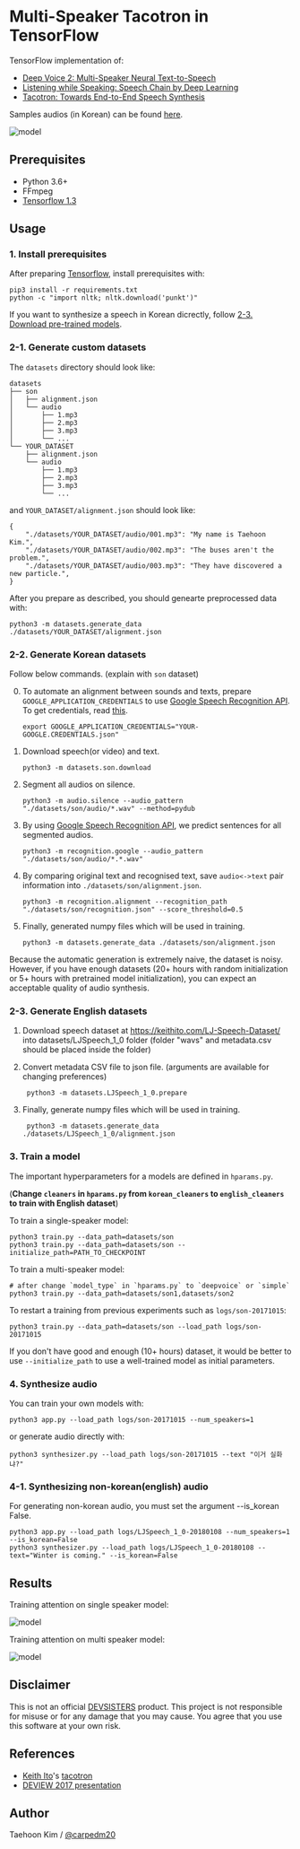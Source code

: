 # Multi-Speaker Tacotron in TensorFlow

TensorFlow implementation of:

- [Deep Voice 2: Multi-Speaker Neural Text-to-Speech](https://arxiv.org/abs/1705.08947)
- [Listening while Speaking: Speech Chain by Deep Learning](https://arxiv.org/abs/1707.04879)
- [Tacotron: Towards End-to-End Speech Synthesis](https://arxiv.org/abs/1703.10135)

Samples audios (in Korean) can be found [here](http://carpedm20.github.io/tacotron/en.html).

![model](./assets/model.png)


## Prerequisites

- Python 3.6+
- FFmpeg
- [Tensorflow 1.3](https://www.tensorflow.org/install/)


## Usage

### 1. Install prerequisites

After preparing [Tensorflow](https://www.tensorflow.org/install/), install prerequisites with:

    pip3 install -r requirements.txt
    python -c "import nltk; nltk.download('punkt')"

If you want to synthesize a speech in Korean dicrectly, follow [2-3. Download pre-trained models](#2-3-download-pre-trained-models).


### 2-1. Generate custom datasets

The `datasets` directory should look like:

    datasets
    ├── son
    │   ├── alignment.json
    │   └── audio
    │       ├── 1.mp3
    │       ├── 2.mp3
    │       ├── 3.mp3
    │       └── ...
    └── YOUR_DATASET
        ├── alignment.json
        └── audio
            ├── 1.mp3
            ├── 2.mp3
            ├── 3.mp3
            └── ...

and `YOUR_DATASET/alignment.json` should look like:

    {
        "./datasets/YOUR_DATASET/audio/001.mp3": "My name is Taehoon Kim.",
        "./datasets/YOUR_DATASET/audio/002.mp3": "The buses aren't the problem.",
        "./datasets/YOUR_DATASET/audio/003.mp3": "They have discovered a new particle.",
    }

After you prepare as described, you should genearte preprocessed data with:

    python3 -m datasets.generate_data ./datasets/YOUR_DATASET/alignment.json


### 2-2. Generate Korean datasets

Follow below commands. (explain with `son` dataset)

0. To automate an alignment between sounds and texts, prepare `GOOGLE_APPLICATION_CREDENTIALS` to use [Google Speech Recognition API](https://cloud.google.com/speech/). To get credentials, read [this](https://developers.google.com/identity/protocols/application-default-credentials).

       export GOOGLE_APPLICATION_CREDENTIALS="YOUR-GOOGLE.CREDENTIALS.json"

1. Download speech(or video) and text.

       python3 -m datasets.son.download

2. Segment all audios on silence.

       python3 -m audio.silence --audio_pattern "./datasets/son/audio/*.wav" --method=pydub

3. By using [Google Speech Recognition API](https://cloud.google.com/speech/), we predict sentences for all segmented audios.

       python3 -m recognition.google --audio_pattern "./datasets/son/audio/*.*.wav"

4. By comparing original text and recognised text, save `audio<->text` pair information into `./datasets/son/alignment.json`.

       python3 -m recognition.alignment --recognition_path "./datasets/son/recognition.json" --score_threshold=0.5

5. Finally, generated numpy files which will be used in training.

       python3 -m datasets.generate_data ./datasets/son/alignment.json

Because the automatic generation is extremely naive, the dataset is noisy. However, if you have enough datasets (20+ hours with random initialization or 5+ hours with pretrained model initialization), you can expect an acceptable quality of audio synthesis.

### 2-3. Generate English datasets

1. Download speech dataset at https://keithito.com/LJ-Speech-Dataset/ into datasets/LJSpeech_1_0 folder (folder "wavs" and metadata.csv should be placed inside the folder)

2. Convert metadata CSV file to json file. (arguments are available for changing preferences)
		
		python3 -m datasets.LJSpeech_1_0.prepare

3. Finally, generate numpy files which will be used in training.
		
		python3 -m datasets.generate_data ./datasets/LJSpeech_1_0/alignment.json
		

### 3. Train a model

The important hyperparameters for a models are defined in `hparams.py`.

(**Change `cleaners` in `hparams.py` from `korean_cleaners` to `english_cleaners` to train with English dataset**)

To train a single-speaker model:

    python3 train.py --data_path=datasets/son
    python3 train.py --data_path=datasets/son --initialize_path=PATH_TO_CHECKPOINT

To train a multi-speaker model:

    # after change `model_type` in `hparams.py` to `deepvoice` or `simple`
    python3 train.py --data_path=datasets/son1,datasets/son2

To restart a training from previous experiments such as `logs/son-20171015`:

    python3 train.py --data_path=datasets/son --load_path logs/son-20171015

If you don't have good and enough (10+ hours) dataset, it would be better to use `--initialize_path` to use a well-trained model as initial parameters.


### 4. Synthesize audio

You can train your own models with:

    python3 app.py --load_path logs/son-20171015 --num_speakers=1

or generate audio directly with:

    python3 synthesizer.py --load_path logs/son-20171015 --text "이거 실화냐?"
	
### 4-1. Synthesizing non-korean(english) audio

For generating non-korean audio, you must set the argument --is_korean False.
		
	python3 app.py --load_path logs/LJSpeech_1_0-20180108 --num_speakers=1 --is_korean=False
	python3 synthesizer.py --load_path logs/LJSpeech_1_0-20180108 --text="Winter is coming." --is_korean=False

## Results

Training attention on single speaker model:

![model](./assets/attention_single_speaker.gif)

Training attention on multi speaker model:

![model](./assets/attention_multi_speaker.gif)


## Disclaimer

This is not an official [DEVSISTERS](http://devsisters.com/) product. This project is not responsible for misuse or for any damage that you may cause. You agree that you use this software at your own risk.


## References

- [Keith Ito](https://github.com/keithito)'s [tacotron](https://github.com/keithito/tacotron)
- [DEVIEW 2017 presentation](https://www.slideshare.net/carpedm20/deview-2017-80824162)


## Author

Taehoon Kim / [@carpedm20](http://carpedm20.github.io/)
